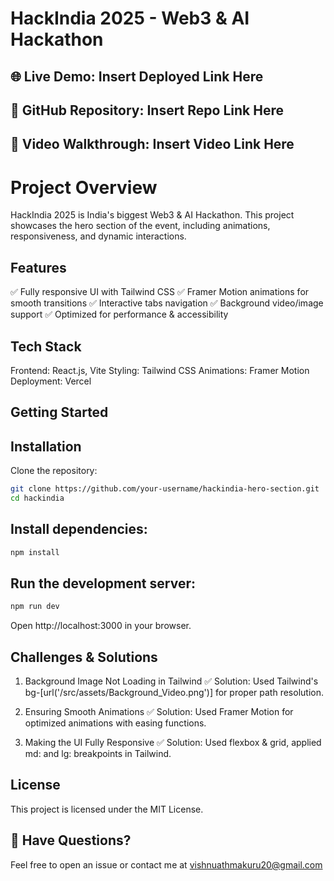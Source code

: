 # HackIndia 2025 - Web3 & AI Hackathon

## 🌐 Live Demo: Insert Deployed Link Here
## 📂 GitHub Repository: Insert Repo Link Here
## 🎥 Video Walkthrough: Insert Video Link Here

# Project Overview
HackIndia 2025 is India's biggest Web3 & AI Hackathon. This project showcases the hero section of the event, including animations, responsiveness, and dynamic interactions.

## Features
✅ Fully responsive UI with Tailwind CSS
✅ Framer Motion animations for smooth transitions
✅ Interactive tabs navigation
✅ Background video/image support
✅ Optimized for performance & accessibility

## Tech Stack
Frontend: React.js, Vite
Styling: Tailwind CSS
Animations: Framer Motion
Deployment: Vercel

## Getting Started
## Installation

 Clone the repository:
```bash
git clone https://github.com/your-username/hackindia-hero-section.git
cd hackindia
```

## Install dependencies:
```bash
npm install
```

## Run the development server:
```bash
npm run dev
```
 Open http://localhost:3000 in your browser.


## Challenges & Solutions
1. Background Image Not Loading in Tailwind
✅ Solution: Used Tailwind's bg-[url('/src/assets/Background_Video.png')] for proper path resolution.

2. Ensuring Smooth Animations
✅ Solution: Used Framer Motion for optimized animations with easing functions.

3. Making the UI Fully Responsive
✅ Solution: Used flexbox & grid, applied md: and lg: breakpoints in Tailwind.


## License
This project is licensed under the MIT License.

## 💬 Have Questions?
Feel free to open an issue or contact me at vishnuathmakuru20@gmail.com